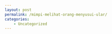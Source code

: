 ```yaml
---
layout: post
permalink: /mimpi-melihat-orang-menyusui-ular/
categories:
    - Uncategorized
---
```


